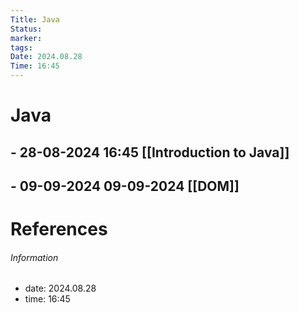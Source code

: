 ```yaml
---
Title: Java
Status: 
marker: 
tags: 
Date: 2024.08.28
Time: 16:45
---
```

# Java

## - 28-08-2024 16:45 [[Introduction to Java]]
## - 09-09-2024 09-09-2024 [[DOM]]
# References


###### Information
- date: 2024.08.28
- time: 16:45